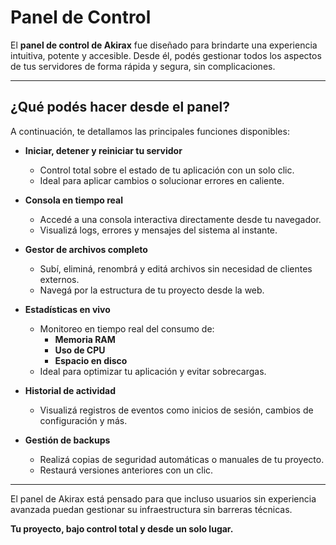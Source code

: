 # Panel de Control

El **panel de control de Akirax** fue diseñado para brindarte una experiencia intuitiva, potente y accesible. Desde él, podés gestionar todos los aspectos de tus servidores de forma rápida y segura, sin complicaciones.

---

## ¿Qué podés hacer desde el panel?

A continuación, te detallamos las principales funciones disponibles:

- **Iniciar, detener y reiniciar tu servidor**
  - Control total sobre el estado de tu aplicación con un solo clic.
  - Ideal para aplicar cambios o solucionar errores en caliente.

- **Consola en tiempo real**
  - Accedé a una consola interactiva directamente desde tu navegador.
  - Visualizá logs, errores y mensajes del sistema al instante.

- **Gestor de archivos completo**
  - Subí, eliminá, renombrá y editá archivos sin necesidad de clientes externos.
  - Navegá por la estructura de tu proyecto desde la web.

- **Estadísticas en vivo**
  - Monitoreo en tiempo real del consumo de:
    - **Memoria RAM**
    - **Uso de CPU**
    - **Espacio en disco**
  - Ideal para optimizar tu aplicación y evitar sobrecargas.

- **Historial de actividad**
  - Visualizá registros de eventos como inicios de sesión, cambios de configuración y más.

- **Gestión de backups**
  - Realizá copias de seguridad automáticas o manuales de tu proyecto.
  - Restaurá versiones anteriores con un clic.

---

El panel de Akirax está pensado para que incluso usuarios sin experiencia avanzada puedan gestionar su infraestructura sin barreras técnicas.  

**Tu proyecto, bajo control total y desde un solo lugar.**
